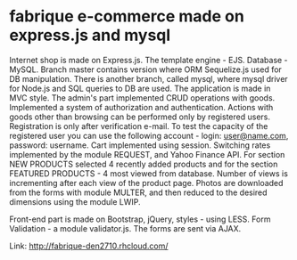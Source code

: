# fabrique e-commerce made on express.js and mysql

Internet shop is made on Express.js. The template engine - EJS. Database - MySQL. Branch master contains version where ORM Sequelize.js used for DB manipulation. There is another branch, called mysql, where mysql driver for Node.js and SQL queries to DB are used. The application is made in MVC style. The admin's part implemented CRUD operations with goods. Implemented a system of authorization and authentication. Actions with goods other than browsing can be performed only by registered users. Registration is only after verification e-mail. To test the capacity of the registered user you can use the following account - login: user@name.com, password: username. Cart implemented using session. Switching rates implemented by the module REQUEST, and Yahoo Finance API. For section NEW PRODUCTS selected 4 recently added products and for the section FEATURED PRODUCTS - 4 most viewed from database. Number of views is incrementing after each view of the product page. Photos are downloaded from the forms with module MULTER, and then reduced to the desired dimensions using the module LWIP.

Front-end part is made on Bootstrap, jQuery, styles - using LESS. Form Validation - a module validator.js. The forms are sent via AJAX.

Link: http://fabrique-den2710.rhcloud.com/
